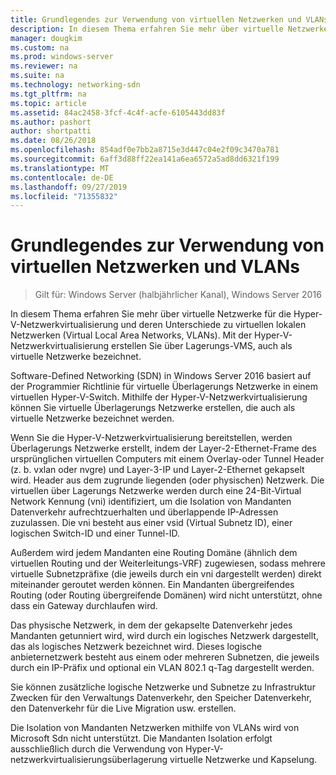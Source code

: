 ```yaml
---
title: Grundlegendes zur Verwendung von virtuellen Netzwerken und VLANs
description: In diesem Thema erfahren Sie mehr über virtuelle Netzwerke für die Hyper-V-Netzwerkvirtualisierung und deren Unterschiede zu virtuellen lokalen Netzwerken (Virtual Local Area Networks, VLANs). Mit der Hyper-V-Netzwerkvirtualisierung erstellen Sie über Lagerungs-VMS, auch als virtuelle Netzwerke bezeichnet.
manager: dougkim
ms.custom: na
ms.prod: windows-server
ms.reviewer: na
ms.suite: na
ms.technology: networking-sdn
ms.tgt_pltfrm: na
ms.topic: article
ms.assetid: 84ac2458-3fcf-4c4f-acfe-6105443dd83f
ms.author: pashort
author: shortpatti
ms.date: 08/26/2018
ms.openlocfilehash: 854adf0e7bb2a8715e3d447c04e2f09c3470a781
ms.sourcegitcommit: 6aff3d88ff22ea141a6ea6572a5ad8dd6321f199
ms.translationtype: MT
ms.contentlocale: de-DE
ms.lasthandoff: 09/27/2019
ms.locfileid: "71355832"
---
```

# <a name="understand-the-usage-of-virtual-networks-and-vlans"></a>Grundlegendes zur Verwendung von virtuellen Netzwerken und VLANs

>Gilt für: Windows Server (halbjährlicher Kanal), Windows Server 2016

In diesem Thema erfahren Sie mehr über virtuelle Netzwerke für die Hyper-V-Netzwerkvirtualisierung und deren Unterschiede zu virtuellen lokalen Netzwerken (Virtual Local Area Networks, VLANs). Mit der Hyper-V-Netzwerkvirtualisierung erstellen Sie über Lagerungs-VMS, auch als virtuelle Netzwerke bezeichnet.



  
Software-Defined Networking (SDN) in Windows Server 2016 basiert auf der Programmier Richtlinie für virtuelle Überlagerungs Netzwerke in einem virtuellen Hyper-V-Switch. Mithilfe der Hyper-V-Netzwerkvirtualisierung können Sie virtuelle Überlagerungs Netzwerke erstellen, die auch als virtuelle Netzwerke bezeichnet werden. 
  
Wenn Sie die Hyper-V-Netzwerkvirtualisierung bereitstellen, werden Überlagerungs Netzwerke erstellt, indem der Layer-2-Ethernet-Frame des ursprünglichen virtuellen Computers mit einem Overlay-oder Tunnel Header (z. b. vxlan oder nvgre) und Layer-3-IP und Layer-2-Ethernet gekapselt wird. Header aus dem zugrunde liegenden (oder physischen) Netzwerk. Die virtuellen über Lagerungs Netzwerke werden durch eine 24-Bit-Virtual Network Kennung (vni) identifiziert, um die Isolation von Mandanten Datenverkehr aufrechtzuerhalten und überlappende IP-Adressen zuzulassen. Die vni besteht aus einer vsid (Virtual Subnetz ID), einer logischen Switch-ID und einer Tunnel-ID.  
  
Außerdem wird jedem Mandanten eine Routing Domäne (ähnlich dem virtuellen Routing und der Weiterleitungs-VRF) zugewiesen, sodass mehrere virtuelle Subnetzpräfixe (die jeweils durch ein vni dargestellt werden) direkt miteinander geroutet werden können. Ein Mandanten übergreifendes Routing (oder Routing übergreifende Domänen) wird nicht unterstützt, ohne dass ein Gateway durchlaufen wird.   
  
Das physische Netzwerk, in dem der gekapselte Datenverkehr jedes Mandanten getunniert wird, wird durch ein logisches Netzwerk dargestellt, das als logisches Netzwerk bezeichnet wird. Dieses logische anbieternetzwerk besteht aus einem oder mehreren Subnetzen, die jeweils durch ein IP-Präfix und optional ein VLAN 802.1 q-Tag dargestellt werden.  
  
Sie können zusätzliche logische Netzwerke und Subnetze zu Infrastruktur Zwecken für den Verwaltungs Datenverkehr, den Speicher Datenverkehr, den Datenverkehr für die Live Migration usw. erstellen.  
  
Die Isolation von Mandanten Netzwerken mithilfe von VLANs wird von Microsoft Sdn nicht unterstützt. Die Mandanten Isolation erfolgt ausschließlich durch die Verwendung von Hyper-V-netzwerkvirtualisierungsüberlagerung virtuelle Netzwerke und Kapselung. 


